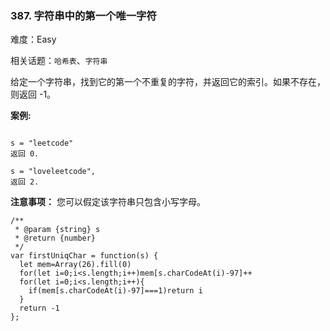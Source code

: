 ### 387. 字符串中的第一个唯一字符

难度：Easy

相关话题：`哈希表`、`字符串`

给定一个字符串，找到它的第一个不重复的字符，并返回它的索引。如果不存在，则返回 -1。



**案例:** 





```

s = "leetcode"
返回 0.

s = "loveleetcode",
返回 2.

```






**注意事项：** 您可以假定该字符串只包含小写字母。




```
/**
 * @param {string} s
 * @return {number}
 */
var firstUniqChar = function(s) {
  let mem=Array(26).fill(0)
  for(let i=0;i<s.length;i++)mem[s.charCodeAt(i)-97]++
  for(let i=0;i<s.length;i++){
    if(mem[s.charCodeAt(i)-97]===1)return i
  }
  return -1
};



```

